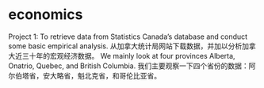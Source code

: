 # economics
Project 1: To retrieve data from Statistics Canada’s database and conduct some basic empirical analysis. 从加拿大统计局网站下载数据，并加以分析加拿大近三十年的宏观经济数据。
We mainly look at four provinces Alberta, Onatrio, Quebec, and British Columbia. 我们主要观察一下四个省份的数据：阿尔伯塔省，安大略省，魁北克省，和哥伦比亚省。
